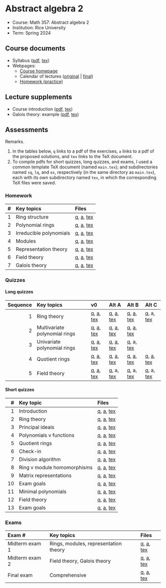 # Abstract algebra 2

- Course: Math 357: Abstract algebra 2
- Institution: Rice University
- Term: Spring 2024



## Course documents

- Syllabus ([pdf](docs/pdf/syl.pdf), [tex](docs/tex/syl.tex))
- Webpages:
    - [Course homepage](webp/home.html)
    - Calendar of lectures ([original](webp/cal-v0.html) | [final](webp/cal-v9.html))
    - [Homework (practice)](webp/ph.html)

## Lecture supplements

- Course introduction ([pdf](lect/01/01.pdf), [tex](lect/01/01.tex))
- Galois theory: example ([pdf](lect/gte/gte.pdf), [tex](lect/gte/gte.tex))

## Assessments

Remarks.

1. In the tables below, `q` links to a pdf of the exercises, `a` links to a pdf of the proposed solutions, and `tex` links to the TeX document.
2. To compile pdfs for short quizzes, long quizzes, and exams, I used a common template TeX document (named `main.tex`); and subdirectories named `sq`, `lq`, and `ex`, respectively (in the same directory as `main.tex`), each with its own subdirectory named `tex`, in which the corresponding TeX files were saved.

### Homework

| # | Key topics              | Files                 |
|--:|:------------------------|:----------------------|
| 1 | Ring structure          | [q](), [a](), [tex]() |
| 2 | Polynomial rings        | [q](), [a](), [tex]() |
| 3 | Irreducible polynomials | [q](), [a](), [tex]() |
| 4 | Modules                 | [q](), [a](), [tex]() |
| 5 | Representation theory   | [q](), [a](), [tex]() |
| 6 | Field theory            | [q](), [a](), [tex]() |
| 7 | Galois theory           | [q](), [a](), [tex]() |

### Quizzes

#### Long quizzes

| Sequence | Key topics             | v0 | Alt A | Alt B | Alt C |
|---------:|:-----------------------|:---|:------|:------|:------|
| 1 | Ring theory                   | [q](assess/lq/pdf/01.pdf), [a](assess/lq/pdf/01-sol.pdf), [tex](assess/lq/tex/01.tex) | [q](assess/lq/pdf/01A.pdf), [a](assess/lq/pdf/01A-sol.pdf), [tex](assess/lq/tex/01A.tex) | [q](assess/lq/pdf/01B.pdf), [a](assess/lq/pdf/01B-sol.pdf), [tex](assess/lq/tex/01B.tex) | [q](assess/lq/pdf/01C.pdf), a, [tex](assess/lq/tex/01C.tex) |
| 2 | Multivariate polynomial rings | [q](assess/lq/pdf/02.pdf), [a](assess/lq/pdf/02-sol.pdf), [tex](assess/lq/tex/02.tex) | [q](assess/lq/pdf/02A.pdf), [a](assess/lq/pdf/02A-sol.pdf), [tex](assess/lq/tex/02A.tex) | [q](assess/lq/pdf/02B.pdf), [a](assess/lq/pdf/02B-sol.pdf), [tex](assess/lq/tex/02B.tex) |  |
| 3 | Univariate polynomial rings   | [q](assess/lq/pdf/03.pdf), [a](assess/lq/pdf/03-sol.pdf), [tex](assess/lq/tex/03.tex) | [q](assess/lq/pdf/03A.pdf), [a](assess/lq/pdf/03A-sol.pdf), [tex](assess/lq/tex/03A.tex) | [q](assess/lq/pdf/03B.pdf), a, [tex](assess/lq/tex/03B.tex) |  |
| 4 | Quotient rings                | [q](assess/lq/pdf/04.pdf), [a](assess/lq/pdf/04-sol.pdf), [tex](assess/lq/tex/04.tex) | [q](assess/lq/pdf/04A.pdf), [a](assess/lq/pdf/04A-sol.pdf), [tex](assess/lq/tex/04A.tex) | [q](assess/lq/pdf/04B.pdf), [a](assess/lq/pdf/04B-sol.pdf), [tex](assess/lq/tex/04B.tex) | [q](assess/lq/pdf/04C.pdf), [a](assess/lq/pdf/04C-sol.pdf), [tex](assess/lq/tex/04C.tex) |
| 5 | Field theory                  | [q](assess/lq/pdf/05.pdf), [a](assess/lq/pdf/05-sol.pdf), [tex](assess/lq/tex/05.tex) | [q](assess/lq/pdf/05A.pdf), a, [tex](assess/lq/tex/05A.tex) | [q](assess/lq/pdf/05B.pdf), a, [tex](assess/lq/tex/05B.tex) | [q](assess/lq/pdf/05C.pdf), a, [tex](assess/lq/tex/05C.tex) |

#### Short quizzes

|  # | Key topic                   | Files                 |
|---:|:----------------------------|:----------------------|
|  1 | Introduction                | [q](), [a](), [tex]() |
|  2 | Ring theory                 | [q](), [a](), [tex]() |
|  3 | Principal ideals            | [q](), [a](), [tex]() |
|  4 | Polynomials v functions     | [q](), [a](), [tex]() |
|  5 | Quotient rings              | [q](), [a](), [tex]() |
|  6 | Check-in                    | [q](), [a](), [tex]() |
|  7 | Division algorithm          | [q](), [a](), [tex]() |
|  8 | Ring v module homomorphisms | [q](), [a](), [tex]() |
|  9 | Matrix representations      | [q](), [a](), [tex]() |
| 10 | Exam goals                  | [q](), [a](), [tex]() |
| 11 | Minimal polynomials         | [q](), [a](), [tex]() |
| 12 | Field theory                | [q](), [a](), [tex]() |
| 13 | Exam goals                  | [q](), [a](), [tex]() |

### Exams

| Exam #         | Key topics                            | Files                 |
|:---------------|:--------------------------------------|:----------------------|
| Midterm exam 1 | Rings, modules, representation theory | [q](), [a](), [tex]() |
| Midterm exam 2 | Field theory, Galois theory           | [q](), [a](), [tex]() |
| Final exam     | Comprehensive                         | [q](), [a](), [tex]() |
